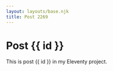 ```yaml
---
layout: layouts/base.njk
title: Post 2269
---
```


# Post {{ id }}

This is post {{ id }} in my Eleventy project.
